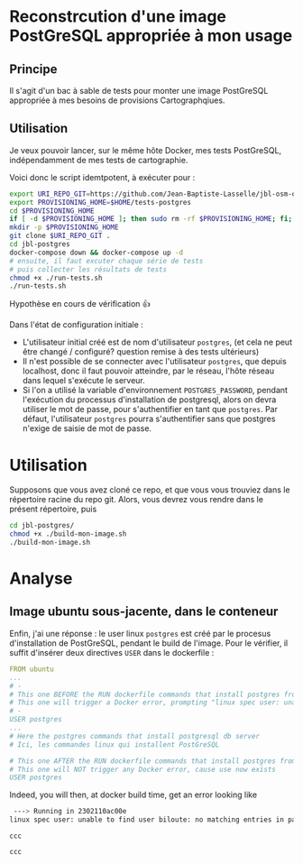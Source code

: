 # Reconstrcution d'une image PostGreSQL appropriée à mon usage

## Principe

Il s'agit d'un bac à sable de tests pour monter une image PostGreSQL appropriée à mes besoins de provisions Cartographqiues.

## Utilisation

Je veux pouvoir lancer, sur le même hôte Docker, mes tests PostGreSQL, indépendamment de mes tests de cartographie.

Voici donc le script idemtpotent, à exécuter pour : 

```bash
export URI_REPO_GIT=https://github.com/Jean-Baptiste-Lasselle/jbl-osm-original
export PROVISIONING_HOME=$HOME/tests-postgres
cd $PROVISIONING_HOME
if [ -d $PROVISIONING_HOME ]; then sudo rm -rf $PROVISIONING_HOME; fi;
mkdir -p $PROVISIONING_HOME
git clone $URI_REPO_GIT .
cd jbl-postgres
docker-compose down && docker-compose up -d
# ensuite, il faut excuter chaque série de tests
# puis collecter les résultats de tests
chmod +x ./run-tests.sh
./run-tests.sh
```

Hypothèse en cours de vérification :+1: 


Dans l'état de configuration initiale : 
* L'utilisateur initial créé est de nom d'utilisateur `postgres`, (et cela ne peut être changé / configuré? question remise à des tests ultérieurs)
* Il n'est possible de se connecter avec l'utilisateur `postgres`, que depuis localhost, donc il faut pouvoir atteindre, par le réseau, l'hôte réseau dans lequel s'exécute le serveur.
* Si l'on a utilisé la variable d'environnement `POSTGRES_PASSWORD`, pendant l'exécution du processus d'installation de postgresql, alors on devra utiliser le mot de passe, pour s'authentifier en tant que `postgres`. Par défaut, l'utilisateur `postgres` pourra s'authentifier sans que postgres n'exige de saisie de mot de passe.


# Utilisation 
Supposons que vous avez cloné ce repo, et que vous vous trouviez dans le répertoire racine du repo git.
Alors, vous devrez vous rendre dans le présent répertoire, puis 
```bash
cd jbl-postgres/
chmod +x ./build-mon-image.sh
./build-mon-image.sh
```


# Analyse

## Image ubuntu sous-jacente, dans le conteneur

Enfin, j'ai une réponse :  le user linux `postgres` est créé par le procesus d'installation de PostGreSQL, pendant le build de l'image. Pour le vérifier, il suffit d'insérer deux directives `USER` dans le dockerfile : 
```yaml
FROM ubuntu
...
# - 
# This one BEFORE the RUN dockerfile commands that install postgres from linux packages
# This one will trigger a Docker error, prompting "linux spec user: unable to find user biloute: no matching entries in passwd file" 
# - 
USER postgres
...
# Here the postgres commands that install postgresql db server
# Ici, les commandes linux qui installent PostGreSQL

# This one AFTER the RUN dockerfile commands that install postgres from linux packages
# This one will NOT trigger any Docker error, cause use now exists
USER postgres

```
Indeed, you will then, at docker build time, get an error looking like  
```bash
 ---> Running in 2302110ac00e
linux spec user: unable to find user biloute: no matching entries in passwd file
```
    ccc

```bash
ccc
```
